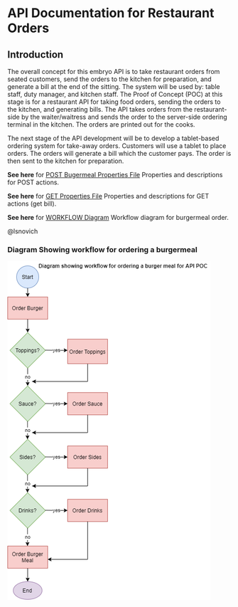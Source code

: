 # API Documentation for Restaurant Orders

## Introduction 

The overall concept for this embryo API is to take restaurant orders from seated customers, send the orders to the kitchen for preparation, and generate a bill at the end of the sitting. The system will be used by: table staff, duty manager, and kitchen staff. The Proof of Concept (POC) at this stage is for a restaurant API for taking food orders, sending the orders to the kitchen, and generating bills. The API takes orders from the restaurant-side by the waiter/waitress and sends the order to the server-side ordering terminal in the kitchen. The orders are printed out for the cooks.

The next stage of the API development will be to develop a tablet-based ordering system for take-away orders. Customers will use a tablet to place orders. The orders will generate a bill which the customer pays. The order is then sent to the kitchen for preparation.

**See here** for [POST Bugermeal Properties File](POST-Properties-Reference.md) Properties and descriptions for POST actions.

**See here** for [GET Properties File](GET-Properties-Reference.md) Properties and descriptions for GET actions (get bill).

**See here** for [WORKFLOW Diagram](AaronAPIWorkflow.png) Workflow diagram for burgermeal order.

@lsnovich


### Diagram Showing workflow for ordering a burgermeal 


![Workflow Diagram](AaronAPIWorkflow.png)



